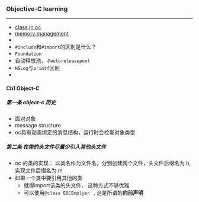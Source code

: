 ### Objective-C learning

---

- [class in oc](Class.md)
- [memory management](Memory.md)
- 
- `#include`和`#import`的区别是什么？
- `Foundation`
- 自动释放池， `@autoreleasepool`
- `NSLog`与`printf`区别
- 

#### Ch1 Object-C

##### 第一条 object-c 历史

- 面对对象
- message structure 
- oc具有动态绑定的消息结构，运行时会检查对象类型

##### 第二条 在类的头文件尽量少引入其他头文件

- oc 的类的实现： 以类名作为文件名，分别创建两个文件，头文件后缀名为.h,  实现文件后缀名为.m
- 如果一个类中要引用其他的类
  - 就得import该类的头文件， 这种方式不够优雅
  - 可以使用`@class EOCEmplyer ` , 这是所谓的**向前声明**
